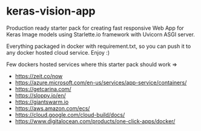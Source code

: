 # keras-vision-app

Production ready starter pack for creating fast responsive Web App for Keras Image models using Starlette.io framework with Uvicorn ASGI server.

Everything packaged in docker with requirement.txt, so you can push it to any docker hosted cloud service. Enjoy :)

Few dockers hosted services where this starter pack should work =>

* https://zeit.co/now
* https://azure.microsoft.com/en-us/services/app-service/containers/
* https://getcarina.com/
* https://sloppy.io/en/
* https://giantswarm.io
* https://aws.amazon.com/ecs/
* https://cloud.google.com/cloud-build/docs/
* https://www.digitalocean.com/products/one-click-apps/docker/
